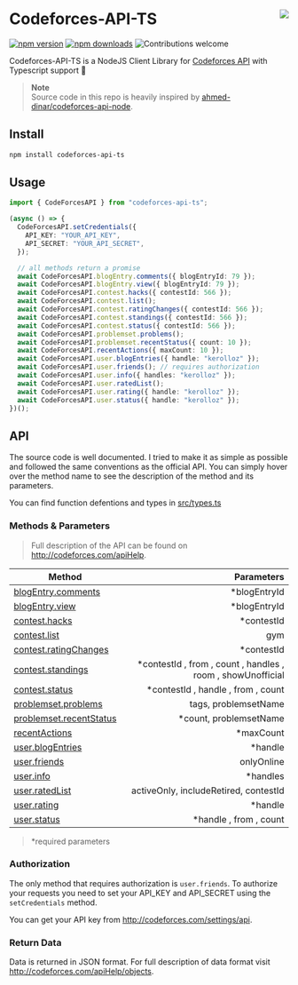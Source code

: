 # Codeforces-API-TS <a target="_blank" href="https://kounter.tk"><img align="right" src="https://t.ly/EoLB" /></a>

[![npm version](https://badge.fury.io/js/codeforces-api-ts.svg)](https://www.npmjs.com/package/codeforces-api-ts)
[![npm downloads](https://img.shields.io/npm/dw/codeforces-api-ts)](https://www.npmjs.com/package/codeforces-api-ts)
![Contributions welcome](https://img.shields.io/badge/contributions-welcome-brightgreen.svg?style=flat)

Codeforces-API-TS is a NodeJS Client Library for [Codeforces API](http://codeforces.com/apiHelp) with Typescript support 💙

> **Note**  
> Source code in this repo is heavily inspired by [ahmed-dinar/codeforces-api-node](https://github.com/ahmed-dinar/codeforces-api-node).

## Install

```sh
npm install codeforces-api-ts
```

## Usage

```typescript
import { CodeForcesAPI } from "codeforces-api-ts";

(async () => {
  CodeForcesAPI.setCredentials({
    API_KEY: "YOUR_API_KEY",
    API_SECRET: "YOUR_API_SECRET",
  });

  // all methods return a promise
  await CodeForcesAPI.blogEntry.comments({ blogEntryId: 79 });
  await CodeForcesAPI.blogEntry.view({ blogEntryId: 79 });
  await CodeForcesAPI.contest.hacks({ contestId: 566 });
  await CodeForcesAPI.contest.list();
  await CodeForcesAPI.contest.ratingChanges({ contestId: 566 });
  await CodeForcesAPI.contest.standings({ contestId: 566 });
  await CodeForcesAPI.contest.status({ contestId: 566 });
  await CodeForcesAPI.problemset.problems();
  await CodeForcesAPI.problemset.recentStatus({ count: 10 });
  await CodeForcesAPI.recentActions({ maxCount: 10 });
  await CodeForcesAPI.user.blogEntries({ handle: "kerolloz" });
  await CodeForcesAPI.user.friends(); // requires authorization
  await CodeForcesAPI.user.info({ handles: "kerolloz" });
  await CodeForcesAPI.user.ratedList();
  await CodeForcesAPI.user.rating({ handle: "kerolloz" });
  await CodeForcesAPI.user.status({ handle: "kerolloz" });
})();

```

## API

The source code is well documented. I tried to make it as simple as possible and followed the same conventions as the official API. You can simply hover over the method name to see the description of the method and its parameters.

You can find function defentions and types in [src/types.ts](src/types.ts)

### Methods & Parameters

>Full description of the API can be found on <http://codeforces.com/apiHelp>.

| Method                                                                                | Parameters                                                   |  
| ------------------------------------------------------------------------------------  | ----------------------------------------------------------: |
| [blogEntry.comments](http://codeforces.com/apiHelp/methods#blogEntry.comments)        | *blogEntryId                                                 |
| [blogEntry.view](http://codeforces.com/apiHelp/methods#blogEntry.view)                | *blogEntryId                                                 |
| [contest.hacks](http://codeforces.com/apiHelp/methods#contest.hacks)                  | *contestId                                                   |
| [contest.list](http://codeforces.com/apiHelp/methods#contest.list)                    | gym                                                          |
| [contest.ratingChanges](http://codeforces.com/apiHelp/methods#contest.ratingChanges)  | *contestId                                                   |
| [contest.standings](http://codeforces.com/apiHelp/methods#contest.standings)          | *contestId , from , count , handles ,  room , showUnofficial |
| [contest.status](http://codeforces.com/apiHelp/methods#contest.status)                | *contestId , handle , from , count                           |
| [problemset.problems](http://codeforces.com/apiHelp/methods#problemset.problems)      | tags, problemsetName                                         |
| [problemset.recentStatus](http://codeforces.com/apiHelp/methods#recentActions)        | *count, problemsetName                                       |
| [recentActions](http://codeforces.com/apiHelp/methods#user.blogEntries)               | *maxCount                                                    |
| [user.blogEntries](http://codeforces.com/apiHelp/methods#user.friends)                | *handle                                                      |
| [user.friends](http://codeforces.com/apiHelp/methods#user.info)                       | onlyOnline                                                   |
| [user.info](http://codeforces.com/apiHelp/methods#user.ratedList)                     | *handles                                                     |
| [user.ratedList](http://codeforces.com/apiHelp/methods#user.rating)                   | activeOnly, includeRetired, contestId                        |
| [user.rating](http://codeforces.com/apiHelp/methods#user.status)                      | *handle                                                      |
| [user.status](http://codeforces.com/apiHelp/methods#problemset.recentStatus)          | *handle , from , count                                       |
>*required parameters

### Authorization

The only method that requires authorization is `user.friends`. To authorize your requests you need to set your API_KEY and API_SECRET using the `setCredentials` method.

You can get your API key from <http://codeforces.com/settings/api>.

### Return Data

Data is returned in JSON format. For full description of data format visit <http://codeforces.com/apiHelp/objects>.
